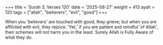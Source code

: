 +++
title = 'Surah 3, Verses 120'
date = '2025-08-27'
weight = 413
ayah = 120
tags = ["allah", "believers", "evil", "good"]
+++

When you ˹believers˺ are touched with good, they grieve; but when you are afflicted with evil, they rejoice. ˹Yet,˺ if you are patient and mindful ˹of Allah˺, their schemes will not harm you in the least. Surely Allah is Fully Aware of what they do.